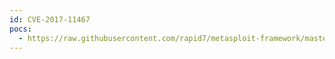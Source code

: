 ```yaml
---
id: CVE-2017-11467
pocs:
  - https://raw.githubusercontent.com/rapid7/metasploit-framework/master/modules/exploits/multi/http/orientdb_exec.rb
---
```

